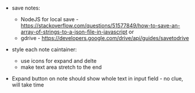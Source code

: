 - save notes:
    - NodeJS for local save - https://stackoverflow.com/questions/51577849/how-to-save-an-array-of-strings-to-a-json-file-in-javascript
    or
    - gdrive - https://developers.google.com/drive/api/guides/savetodrive
- style each note caintainer:
    - use icons for expand and delte
    - make text area stretch to the end

- Expand button on note should show whole text in input field - no clue, will take time